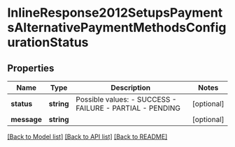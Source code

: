 # InlineResponse2012SetupsPaymentsAlternativePaymentMethodsConfigurationStatus

## Properties
Name | Type | Description | Notes
------------ | ------------- | ------------- | -------------
**status** | **string** | Possible values: - SUCCESS - FAILURE - PARTIAL - PENDING | [optional] 
**message** | **string** |  | [optional] 

[[Back to Model list]](../README.md#documentation-for-models) [[Back to API list]](../README.md#documentation-for-api-endpoints) [[Back to README]](../README.md)


